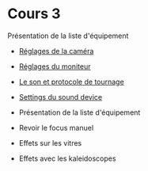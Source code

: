 # Cours 3
  

Présentation de la liste d'équipement


* [Réglages de la caméra](./references/Caméra.md)
* [Réglages du moniteur](./references/Moniteur.md)
* [Le son et protocole de tournage](https://cmontmorency365-my.sharepoint.com/:p:/g/personal/flpilote_cmontmorency_qc_ca/Ef03A9FT-YdOiXknjJVdRkQBlzZ3r3HL9orQbhAi1inuQg?e=Mdbw1f)  
* [Settings du sound device](https://cmontmorency365-my.sharepoint.com/:b:/g/personal/flpilote_cmontmorency_qc_ca/ETwfhWoZO9hDtR_y5sIoNXkBgIV9SDHDmEBRo6yGlO-6MQ?e=xeJPGM)

* Présentation de la liste d'équipement
* Revoir le focus manuel
* Effets sur les vitres
* Effets avec les kaleidoscopes
